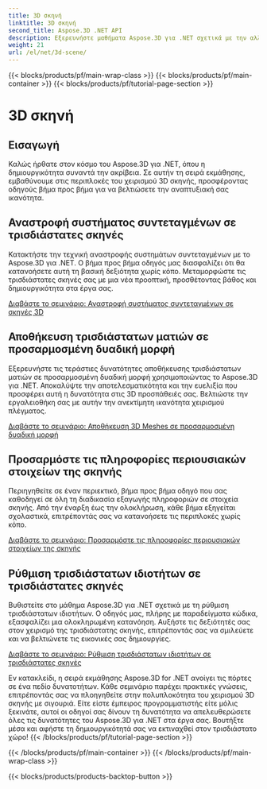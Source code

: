 ```yaml
---
title: 3D σκηνή
linktitle: 3D σκηνή
second_title: Aspose.3D .NET API
description: Εξερευνήστε μαθήματα Aspose.3D για .NET σχετικά με την αλλαγή του προσανατολισμού του επιπέδου, την εξαγωγή σκηνών σε συμπιεσμένη μορφή AMF, τα συστήματα συντεταγμένων αναστροφής και πολλά άλλα.
weight: 21
url: /el/net/3d-scene/
---
```


{{< blocks/products/pf/main-wrap-class >}}
{{< blocks/products/pf/main-container >}}
{{< blocks/products/pf/tutorial-page-section >}}

# 3D σκηνή

## Εισαγωγή

Καλώς ήρθατε στον κόσμο του Aspose.3D για .NET, όπου η δημιουργικότητα συναντά την ακρίβεια. Σε αυτήν τη σειρά εκμάθησης, εμβαθύνουμε στις περιπλοκές του χειρισμού 3D σκηνής, προσφέροντας οδηγούς βήμα προς βήμα για να βελτιώσετε την αναπτυξιακή σας ικανότητα.

## Αναστροφή συστήματος συντεταγμένων σε τρισδιάστατες σκηνές

Κατακτήστε την τεχνική αναστροφής συστημάτων συντεταγμένων με το Aspose.3D για .NET. Ο βήμα προς βήμα οδηγός μας διασφαλίζει ότι θα κατανοήσετε αυτή τη βασική δεξιότητα χωρίς κόπο. Μεταμορφώστε τις τρισδιάστατες σκηνές σας με μια νέα προοπτική, προσθέτοντας βάθος και δημιουργικότητα στα έργα σας.

[Διαβάστε το σεμινάριο: Αναστροφή συστήματος συντεταγμένων σε σκηνές 3D](./flip-coordinate-system/)

## Αποθήκευση τρισδιάστατων ματιών σε προσαρμοσμένη δυαδική μορφή

Εξερευνήστε τις τεράστιες δυνατότητες αποθήκευσης τρισδιάστατων ματιών σε προσαρμοσμένη δυαδική μορφή χρησιμοποιώντας το Aspose.3D για .NET. Αποκαλύψτε την αποτελεσματικότητα και την ευελιξία που προσφέρει αυτή η δυνατότητα στις 3D προσπάθειές σας. Βελτιώστε την εργαλειοθήκη σας με αυτήν την ανεκτίμητη ικανότητα χειρισμού πλέγματος.

[Διαβάστε το σεμινάριο: Αποθήκευση 3D Meshes σε προσαρμοσμένη δυαδική μορφή](./save-3d-meshes-binary-format/)


## Προσαρμόστε τις πληροφορίες περιουσιακών στοιχείων της σκηνής

Περιηγηθείτε σε έναν περιεκτικό, βήμα προς βήμα οδηγό που σας καθοδηγεί σε όλη τη διαδικασία εξαγωγής πληροφοριών σε στοιχεία σκηνής. Από την έναρξη έως την ολοκλήρωση, κάθε βήμα εξηγείται σχολαστικά, επιτρέποντάς σας να κατανοήσετε τις περιπλοκές χωρίς κόπο.

[Διαβάστε το σεμινάριο: Προσαρμόστε τις πληροφορίες περιουσιακών στοιχείων της σκηνής](./information-to-scene/)

## Ρύθμιση τρισδιάστατων ιδιοτήτων σε τρισδιάστατες σκηνές

Βυθιστείτε στο μάθημα Aspose.3D για .NET σχετικά με τη ρύθμιση τρισδιάστατων ιδιοτήτων. Ο οδηγός μας, πλήρης με παραδείγματα κώδικα, εξασφαλίζει μια ολοκληρωμένη κατανόηση. Αυξήστε τις δεξιότητές σας στον χειρισμό της τρισδιάστατης σκηνής, επιτρέποντάς σας να σμιλεύετε και να βελτιώνετε τις εικονικές σας δημιουργίες.

[Διαβάστε το σεμινάριο: Ρύθμιση τρισδιάστατων ιδιοτήτων σε τρισδιάστατες σκηνές](./set-3d-properties/)

Εν κατακλείδι, η σειρά εκμάθησης Aspose.3D for .NET ανοίγει τις πόρτες σε ένα πεδίο δυνατοτήτων. Κάθε σεμινάριο παρέχει πρακτικές γνώσεις, επιτρέποντάς σας να πλοηγηθείτε στην πολυπλοκότητα του χειρισμού 3D σκηνής με σιγουριά. Είτε είστε έμπειρος προγραμματιστής είτε μόλις ξεκινάτε, αυτοί οι οδηγοί σας δίνουν τη δυνατότητα να απελευθερώσετε όλες τις δυνατότητες του Aspose.3D για .NET στα έργα σας. Βουτήξτε μέσα και αφήστε τη δημιουργικότητά σας να εκτιναχθεί στον τρισδιάστατο χώρο!
{{< /blocks/products/pf/tutorial-page-section >}}

{{< /blocks/products/pf/main-container >}}
{{< /blocks/products/pf/main-wrap-class >}}

{{< blocks/products/products-backtop-button >}}
